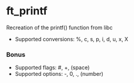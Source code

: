 # ft_printf
Recreation of the printf() function from libc
- Supported conversions: %, c, s, p, i, d, u, x, X

### Bonus
- Supported flags: #, +, (space)
- Supported options: -, 0, ., (number)
